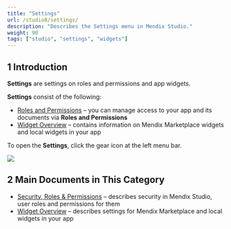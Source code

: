 ```yaml
---
title: "Settings"
url: /studio8/settings/
description: "Describes the Settings menu in Mendix Studio."
weight: 90
tags: ["studio", "settings", "widgets"]
---
```


## 1 Introduction

**Settings** are settings on roles and permissions and app widgets. 

**Settings** consist of the following:

* [Roles and Permissions](/studio8/settings-security/) – you can manage access to your app and its documents via **Roles and Permissions**
* [Widget Overview](/studio8/settings-widget-overview/) – contains information on Mendix Marketplace widgets and local widgets in your app

To open the **Settings**, click the gear icon at the left menu bar.

![](/attachments/studio8/settings/settings-icon.png)

## 2 Main Documents in This Category

* [Security, Roles & Permissions](/studio8/settings-security/) – describes security in Mendix Studio, user roles and permissions for them
* [Widget Overview](/studio8/settings-widget-overview/) – describes settings for Mendix Marketplace and local widgets in your app
